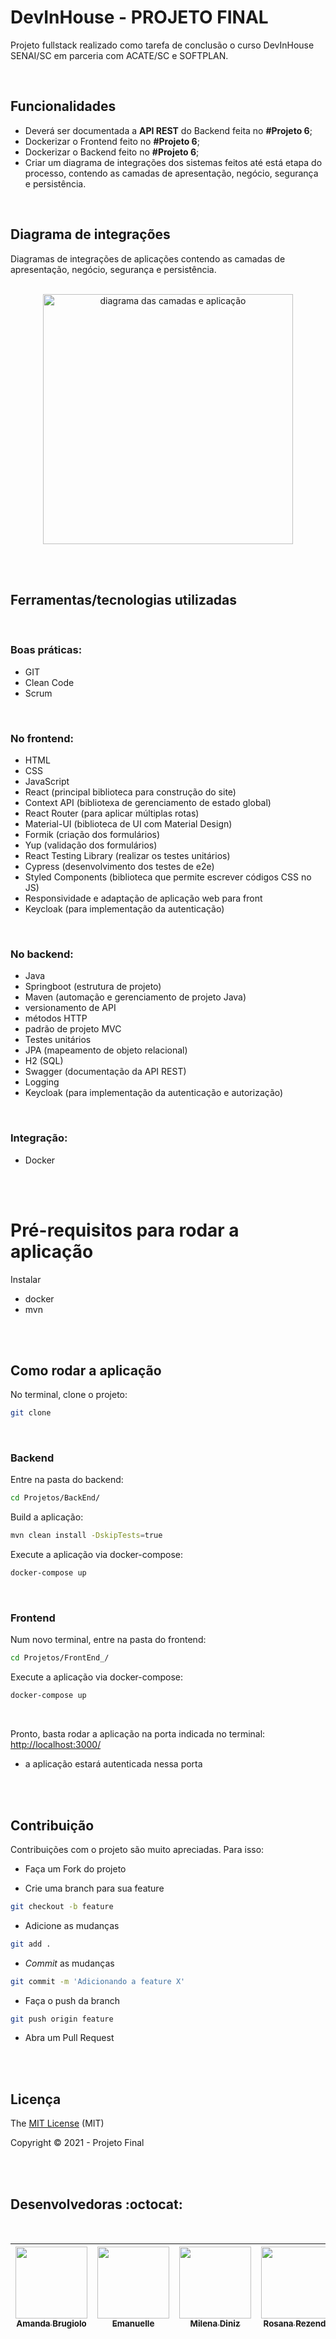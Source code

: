 # DevInHouse - PROJETO FINAL

Projeto fullstack realizado como tarefa de conclusão o curso DevInHouse SENAI/SC em parceria com ACATE/SC e SOFTPLAN.

<br>

## Funcionalidades

- Deverá ser documentada a **API REST** do Backend feita no **#Projeto 6**;
- Dockerizar o Frontend feito no **#Projeto 6**;
- Dockerizar o Backend feito no **#Projeto 6**;
- Criar um diagrama de integrações dos sistemas feitos até está etapa do processo, contendo as camadas de apresentação, negócio, segurança e persistência.

<br>

## Diagrama de integrações

Diagramas de integrações de aplicações contendo as camadas de apresentação, negócio, segurança e persistência.

<br>

<div align="center">
  <img  width='400' src='https://user-images.githubusercontent.com/45580434/130707396-b277b7f9-cd7e-4153-9e9e-763c645a1bc8.png' alt="diagrama das camadas e aplicação">
</div>

<br><br>

## Ferramentas/tecnologias utilizadas

<br>

### Boas práticas:

- GIT
- Clean Code
- Scrum

<br>

### No frontend:

- HTML
- CSS
- JavaScript
- React (principal biblioteca para construção do site)
- Context API (bibliotexa de gerenciamento de estado global)
- React Router (para aplicar múltiplas rotas)
- Material-UI (biblioteca de UI com Material Design)
- Formik (criação dos formulários)
- Yup (validação dos formulários)
- React Testing Library (realizar os testes unitários)
- Cypress (desenvolvimento dos testes de e2e)
- Styled Components (biblioteca que permite escrever códigos CSS no JS)
- Responsividade e adaptação de aplicação web para front
- Keycloak (para implementação da autenticação)

<br>

### No backend:

- Java
- Springboot (estrutura de projeto)
- Maven (automação e gerenciamento de projeto Java)
- versionamento de API
- métodos HTTP
- padrão de projeto MVC
- Testes unitários
- JPA (mapeamento de objeto relacional)
- H2 (SQL)
- Swagger (documentação da API REST)
- Logging
- Keycloak (para implementação da autenticação e autorização)

<br>

### Integração:

- Docker

<br><br>

# Pré-requisitos para rodar a aplicação

Instalar
- docker
- mvn

<br><br>

## Como rodar a aplicação

No terminal, clone o projeto:

```bash
git clone
```

<br>

### Backend

Entre na pasta do backend:

```bash
cd Projetos/BackEnd/
```

Build a aplicação:

```bash
mvn clean install -DskipTests=true
```

Execute a aplicação via docker-compose:

```bash
docker-compose up
```

<br>

### Frontend

Num novo terminal, entre na pasta do frontend:

```bash
cd Projetos/FrontEnd_/
```

Execute a aplicação via docker-compose:

```bash
docker-compose up
```

<br>

Pronto, basta rodar a aplicação na porta indicada no terminal: [http://localhost:3000/](http://localhost:3000/)
- a aplicação estará autenticada nessa porta


<br><br>

## Contribuição

Contribuições com o projeto são muito apreciadas. Para isso:

- Faça um Fork do projeto

- Crie uma branch para sua feature

```bash
git checkout -b feature
```

- Adicione as mudanças

```bash
git add .
```

- _Commit_ as mudanças

```bash
git commit -m 'Adicionando a feature X'
```

- Faça o push da branch

```bash
git push origin feature
```

- Abra um Pull Request

<br><br>

## Licença

The [MIT License]() (MIT)

Copyright :copyright: 2021 - Projeto Final

<br><br>

## Desenvolvedoras :octocat:

<br>

<div align="center">

| [<img src="https://avatars.githubusercontent.com/u/47026392?s=460&u=8d55f59b971be6ff3db89146f223fe6cfacbf18c&v=4" width=115><br><sub>Amanda Brugiolo</sub>](https://github.com/abrugiolo) | [<img src="https://avatars.githubusercontent.com/u/40336369?s=460&v=4" width=115><br><sub>Emanuelle</sub>](https://github.com/manubf) | [<img src="https://avatars.githubusercontent.com/u/74935208?s=460&u=e7c6909558ba5031978f43ee77810c4191e05d75&v=4" width=115><br><sub>Milena Diniz</sub>](https://github.com/milena-diniz) | [<img src="https://avatars.githubusercontent.com/u/45580434?s=460&u=07188d0258859fc94b46983bcb85c09b4d7c5daf&v=4" width=115><br><sub>Rosana Rezende</sub>](https://github.com/rosanarezende) |
| :---------------------------------------------------------------------------------------------------------------------------------------------------------------------------------------: | :-----------------------------------------------------------------------------------------------------------------------------------: | :---------------------------------------------------------------------------------------------------------------------------------------------------------------------------------------: | :------------------------------------------------------------------------------------------------------------------------------------------------------------------------------------------: |

</div>
